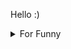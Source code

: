 

Hello :)  <details>

<summary>For Funny</summary>




<!--START_SECTION:waka-->
![Code Time](http://img.shields.io/badge/Code%20Time-167%20hrs%2046%20mins-blue)

![Profile Views](http://img.shields.io/badge/Profile%20Views-1-blue)

**🐱 My GitHub Data** 

> 🏆 528 Contributions in the Year 2022
 > 
> 📦 76.3 kB Used in GitHub's Storage 
 > 
> 💼 Opted to Hire
 > 
> 📜 48 Public Repositories 
 > 
> 🔑 1 Private Repository 
 > 
**I'm a Night 🦉** 

```text
🌞 Morning    79 commits     ████░░░░░░░░░░░░░░░░░░░░░   16.09% 
🌆 Daytime    150 commits    ███████░░░░░░░░░░░░░░░░░░   30.55% 
🌃 Evening    127 commits    ██████░░░░░░░░░░░░░░░░░░░   25.87% 
🌙 Night      135 commits    ██████░░░░░░░░░░░░░░░░░░░   27.49%

```
📅 **I'm Most Productive on Monday** 

```text
Monday       97 commits     █████░░░░░░░░░░░░░░░░░░░░   19.76% 
Tuesday      46 commits     ██░░░░░░░░░░░░░░░░░░░░░░░   9.37% 
Wednesday    68 commits     ███░░░░░░░░░░░░░░░░░░░░░░   13.85% 
Thursday     69 commits     ███░░░░░░░░░░░░░░░░░░░░░░   14.05% 
Friday       94 commits     ████░░░░░░░░░░░░░░░░░░░░░   19.14% 
Saturday     52 commits     ██░░░░░░░░░░░░░░░░░░░░░░░   10.59% 
Sunday       65 commits     ███░░░░░░░░░░░░░░░░░░░░░░   13.24%

```


📊 **This Week I Spent My Time On** 

```text
⌚︎ Time Zone: Europe/Istanbul

💬 Programming Languages: 
JavaScript               8 hrs 21 mins       ███████████████████████░░   91.96% 
CSS                      29 mins             █░░░░░░░░░░░░░░░░░░░░░░░░   5.49% 
MDX                      7 mins              ░░░░░░░░░░░░░░░░░░░░░░░░░   1.31% 
HTML                     4 mins              ░░░░░░░░░░░░░░░░░░░░░░░░░   0.91% 
XML                      1 min               ░░░░░░░░░░░░░░░░░░░░░░░░░   0.2%

🐱‍💻 Projects: 
maps-viewer              4 hrs 37 mins       ████████████░░░░░░░░░░░░░   50.97% 
memory-game              2 hrs 20 mins       ██████░░░░░░░░░░░░░░░░░░░   25.71% 
cv-builder               1 hr 14 mins        ███░░░░░░░░░░░░░░░░░░░░░░   13.66% 
halid.dev                47 mins             ██░░░░░░░░░░░░░░░░░░░░░░░   8.76% 
Javascript Playground    4 mins              ░░░░░░░░░░░░░░░░░░░░░░░░░   0.91%

```

**I Mostly Code in JavaScript** 

```text
JavaScript               19 repos            ████████████░░░░░░░░░░░░░   47.5% 
HTML                     7 repos             ████░░░░░░░░░░░░░░░░░░░░░   17.5% 
CSS                      6 repos             ███░░░░░░░░░░░░░░░░░░░░░░   15.0% 
Swift                    5 repos             ███░░░░░░░░░░░░░░░░░░░░░░   12.5% 
TypeScript               2 repos             █░░░░░░░░░░░░░░░░░░░░░░░░   5.0%

```



 Last Updated on 15/09/2022 18:53:13 UTC
<!--END_SECTION:waka-->

</details>
